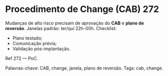 # Procedimento de Change (CAB) 272

Mudanças de alto risco precisam de aprovação do **CAB** e **plano de reversão**.
Janelas padrão: ter/qui 22h-00h.
Checklist:
- Plano testado;
- Comunicação prévia;
- Validação pós-implantação.

Ref 272 — PoC.

Palavras-chave: CAB, change, janela, plano de reversão.
Tags: cab, change.
